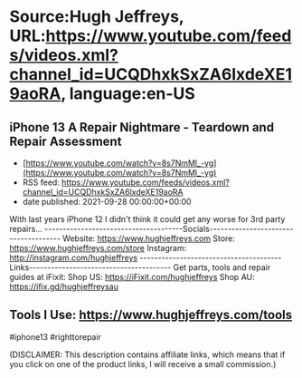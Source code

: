 # Source:Hugh Jeffreys, URL:https://www.youtube.com/feeds/videos.xml?channel_id=UCQDhxkSxZA6lxdeXE19aoRA, language:en-US

## iPhone 13 A Repair Nightmare - Teardown and Repair Assessment
 - [https://www.youtube.com/watch?v=8s7NmMl_-yg](https://www.youtube.com/watch?v=8s7NmMl_-yg)
 - RSS feed: https://www.youtube.com/feeds/videos.xml?channel_id=UCQDhxkSxZA6lxdeXE19aoRA
 - date published: 2021-09-28 00:00:00+00:00

With last years iPhone 12 I didn't think it could get any worse for 3rd party repairs...
--------------------------------------Socials-------------------------------------
Website: https://www.hughjeffreys.com
Store: https://www.hughjeffreys.com/store
Instagram: http://instagram.com/hughjeffreys
---------------------------------------Links---------------------------------------
Get parts, tools and repair guides at iFixit:
Shop US: https://iFixit.com/hughjeffreys
Shop AU: https://ifix.gd/hughjeffreysau

Tools I Use: https://www.hughjeffreys.com/tools
---------------------------------------------------------------------------------------
#iphone13 #righttorepair

(DISCLAIMER: This description contains affiliate links, which means that if you click on one of the product links, l will receive a small commission.)

